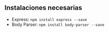 ## Instalaciones necesarias
- Express: `npm install express --save`
- Body Parser: `npm install body-parser --save`